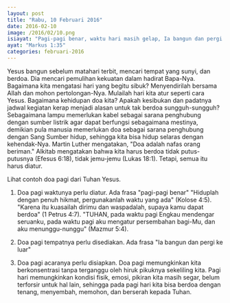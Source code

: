 ```yaml
---
layout: post
title: "Rabu, 10 Februari 2016"
date: 2016-02-10
image: /2016/02/10.png
isiayat: "Pagi-pagi benar, waktu hari masih gelap, Ia bangun dan pergi ke luar. Ia pergi ke tempat yang sunyi dan berdoa di sana."
ayat: "Markus 1:35"
categories: februari-2016
---
```


Yesus bangun sebelum matahari terbit, mencari tempat yang sunyi, dan berdoa. Dia mencari pemulihan kekuatan dalam hadirat Bapa-Nya. Bagaimana kita mengatasi hari yang begitu sibuk? Menyendirilah bersama Allah dan mohon pertolongan-Nya. Mulailah hari kita atur seperti cara Yesus. Bagaimana kehidupan doa kita? Apakah kesibukan dan padatnya jadwal kegiatan kerap menjadi alasan untuk tak berdoa sungguh-sungguh? Sebagaimana lampu memerlukan kabel sebagai sarana penghubung dengan sumber listrik agar dapat berfungsi sebagaimana mestinya, demikian pula manusia memerlukan doa sebagai sarana penghubung dengan Sang Sumber hidup, sehingga kita bisa hidup selaras dengan kehendak-Nya. Martin Luther mengatakan, "Doa adalah nafas orang beriman." Alkitab mengatakan bahwa kita harus berdoa tidak putus-putusnya (Efesus 6:18), tidak jemu-jemu (Lukas 18:1). Tetapi, semua itu harus diatur.

Lihat contoh doa pagi dari Tuhan Yesus.

1. Doa pagi waktunya perlu diatur. Ada frasa "pagi-pagi benar" "Hiduplah dengan penuh hikmat, pergunakanlah waktu yang ada" (Kolose 4:5). "Karena itu kuasailah dirimu dan waspadalah, supaya kamu dapat berdoa" (1 Petrus 4:7). "TUHAN, pada waktu pagi Engkau mendengar seruanku, pada waktu pagi aku mengatur persembahan bagi-Mu, dan aku menunggu-nunggu" (Mazmur 5:4).

2. Doa pagi tempatnya perlu disediakan. Ada frasa "Ia bangun dan pergi ke luar"

3. Doa pagi acaranya perlu disiapkan. Doa pagi memungkinkan kita berkonsentrasi tanpa terganggu oleh hiruk pikuknya sekeliling kita. Pagi hari memungkinkan kondisi fisik, emosi, pikiran kita masih segar, belum terforsir untuk hal lain, sehingga pada pagi hari kita bisa berdoa dengan tenang, menyembah, memohon, dan berserah kepada Tuhan.